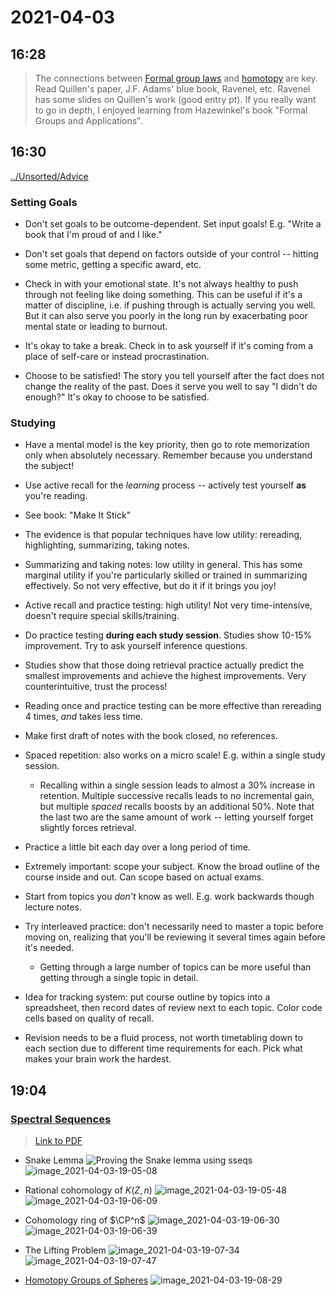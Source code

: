 # 2021-04-03

## 16:28

> The connections between [Formal group laws](../Unsorted/Formal%20group.md) and [homotopy](../Unsorted/chromatic%20homotopy%20theory.md) are key. Read Quillen's paper, J.F. Adams' blue book, Ravenel, etc. Ravenel has some slides on Quillen's work (good entry pt). If you really want to go in depth, I enjoyed learning from Hazewinkel's book "Formal Groups and Applications".

## 16:30

[../Unsorted/Advice](../Unsorted/Advice.md)

### Setting Goals

- Don't set goals to be outcome-dependent.
  Set input goals!
  E.g. "Write a book that I'm proud of and I like."

- Don't set goals that depend on factors outside of your control -- hitting some metric, getting a specific award, etc.

- Check in with your emotional state.
  It's not always healthy to push through not feeling like doing something.
  This can be useful if it's a matter of discipline, i.e. if pushing through is actually serving you well.
  But it can also serve you poorly in the long run by exacerbating poor mental state or leading to burnout.

- It's okay to take a break.
  Check in to ask yourself if it's coming from a place of self-care or instead procrastination.

- Choose to be satisfied!
  The story you tell yourself after the fact does not change the reality of the past.
  Does it serve you well to say "I didn't do enough?"
  It's okay to choose to be satisfied.

### Studying

- Have a mental model is the key priority, then go to rote memorization only when absolutely necessary.
  Remember because you understand the subject!

- Use active recall for the *learning* process -- actively test yourself **as** you're reading.

- See book: "Make It Stick"

- The evidence is that popular techniques have low utility: rereading, highlighting, summarizing, taking notes.

- Summarizing and taking notes: low utility in general.
  This has some marginal utility if you're particularly skilled or trained in summarizing effectively.
  So not very effective, but do it if it brings you joy!

- Active recall and practice testing: high utility!
  Not very time-intensive, doesn't require special skills/training.

- Do practice testing **during each study session**.
  Studies show 10-15% improvement.
  Try to ask yourself inference questions.

- Studies show that those doing retrieval practice actually predict the smallest improvements and achieve the highest improvements.
  Very counterintuitive, trust the process!
  
- Reading once and practice testing can be more effective than rereading 4 times, *and* takes less time.

- Make first draft of notes with the book closed, no references.

- Spaced repetition: also works on a micro scale!
  E.g. within a single study session.

  - Recalling within a single session leads to almost a 30% increase in retention.
    Multiple successive recalls leads to no incremental gain, but multiple *spaced* recalls boosts by an additional 50%.
    Note that the last two are the same amount of work -- letting yourself forget slightly forces retrieval.

- Practice a little bit each day over a long period of time.

- Extremely important: scope your subject.
  Know the broad outline of the course inside and out.
  Can scope based on actual exams.

- Start from topics you *don't* know as well.
  E.g. work backwards though lecture notes.

- Try interleaved practice: don't necessarily need to master a topic before moving on, realizing that you'll be reviewing it several times again before it's needed.

  - Getting through a large number of topics can be more useful than getting through a single topic in detail.

- Idea for tracking system:
  put course outline by topics into a spreadsheet, then record dates of review next to each topic.
  Color code cells based on quality of recall.

- Revision needs to be a fluid process, not worth timetabling down to each section due to different time requirements for each.
  Pick what makes your brain work the hardest.

## 19:04

### [Spectral Sequences](../Unsorted/spectral%20sequence.md)

> [Link to PDF](https://www2.math.upenn.edu/~yeya/spectral_sequence.pdf)

- Snake Lemma
![Proving the Snake lemma using sseqs](figures/image_2021-04-03-19-04-51.png)
![image_2021-04-03-19-05-08](figures/image_2021-04-03-19-05-08.png)

- Rational cohomology of $K(Z, n)$
![image_2021-04-03-19-05-48](figures/image_2021-04-03-19-05-48.png)
![image_2021-04-03-19-06-09](figures/image_2021-04-03-19-06-09.png)

- Cohomology ring of $\CP^n$
![image_2021-04-03-19-06-30](figures/image_2021-04-03-19-06-30.png)
![image_2021-04-03-19-06-39](figures/image_2021-04-03-19-06-39.png)

- The Lifting Problem
![image_2021-04-03-19-07-34](figures/image_2021-04-03-19-07-34.png)
![image_2021-04-03-19-07-47](figures/image_2021-04-03-19-07-47.png)

- [Homotopy Groups of Spheres](../Unsorted/Homotopy%20Groups%20of%20Spheres.md)
![image_2021-04-03-19-08-29](figures/image_2021-04-03-19-08-29.png)

